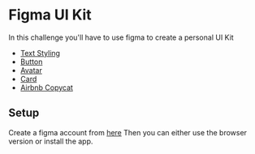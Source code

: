 # Figma UI Kit


In this challenge you'll have to use figma to create a personal UI Kit

- [Text Styling](./01-text.md)
- [Button](./02-button.md)
- [Avatar](./03-avatar.md)
- [Card](./04-card.md)
- [Airbnb Copycat](./05-airbnb-copycat.md)

## Setup

Create a figma account from [here](www.figma.com)
Then you can either use the browser version or install the app.